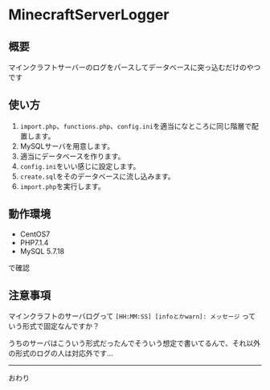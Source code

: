 # MinecraftServerLogger
## 概要
マインクラフトサーバーのログをパースしてデータベースに突っ込むだけのやつです

## 使い方
1. `import.php`、`functions.php`、`config.ini`を適当になところに同じ階層で配置します。
1. MySQLサーバを用意します。
1. 適当にデータベースを作ります。
2. `config.ini`をいい感じに設定します。
3. `create.sql`をそのデータベースに流し込みます。
4. `import.php`を実行します。

## 動作環境
- CentOS7
- PHP7.1.4
- MySQL 5.7.18

で確認

## 注意事項
マインクラフトのサーバログって
`[HH:MM:SS] [infoとかwarn]: メッセージ`
っていう形式で固定なんですか？

うちのサーバはこういう形式だったんでそういう想定で書いてるんで、それ以外の形式のログの人は対応外です…

---
おわり

